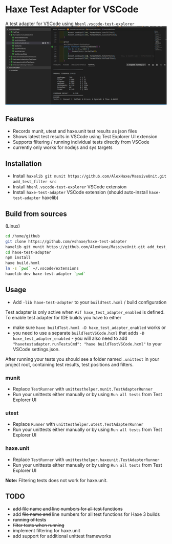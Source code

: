 # Haxe Test Adapter for VSCode

A test adapter for VSCode using `hbenl.vscode-test-explorer`
![VSCode Test Adapter for Haxe](resources/haxe-test-adapter.gif)

## Features

* Records munit, utest and haxe.unit test results as json files
* Shows latest test results in VSCode using Test Explorer UI extension
* Supports filtering / running individual tests directly from VSCode
* currently only works for nodejs and sys targets

## Installation

* Install `haxelib git munit https://github.com/AlexHaxe/MassiveUnit.git add_test_filter src` 
* Install `hbenl.vscode-test-explorer` VSCode extension
* Install `haxe-test-adapter` VSCode extension (should auto-install `haxe-test-adapter` haxelib)

## Build from sources

(Linux)

```bash
cd /home/github
git clone https://github.com/vshaxe/haxe-test-adapter
haxelib git munit https://github.com/AlexHaxe/MassiveUnit.git add_test_filter src
cd haxe-test-adapter
npm install
haxe build.hxml
ln -s `pwd` ~/.vscode/extensions
haxelib dev haxe-test-adapter `pwd`
```

## Usage

* Add `-lib haxe-test-adapter` to your `buildTest.hxml` / build configuration

Test adapter is only active when `#if haxe_test_adapter_enabled` is defined. To enable test adapter for IDE builds you have to either

* make sure `haxe buildTest.hxml -D haxe_test_adapter_enabled` works or
* you need to use a separate `buildTestVSCode.hxml` that adds `-D haxe_test_adapter_enabled` - you will also need to add `"haxetestadapter.runTestsCmd": "haxe buildTestVSCode.hxml"` to your VSCode settings.json.

After running your tests you should see a folder named `.unittest` in your project root, containing test results, test positions and filters.

### munit

* Replace `TestRunner` with `unittesthelper.munit.TestAdapterRunner`
* Run your unittests either manually or by using `Run all tests` from Test Explorer UI

### utest

* Replace `Runner` with `unittesthelper.utest.TestAdapterRunner`
* Run your unittests either manually or by using `Run all tests` from Test Explorer UI

### haxe.unit

* Replace `TestRunner` with `unittesthelper.haxeunit.TestAdapterRunner`
* Run your unittests either manually or by using `Run all tests` from Test Explorer UI

**Note:** Filtering tests does not work for haxe.unit.

## TODO

* ~~add file name and line numbers for all test functions~~
* add ~~file name and~~ line numbers for all test functions for Haxe 3 builds
* ~~running of tests~~
* ~~filter tests when running~~
* implement filtering for haxe.unit
* add support for additional unittest frameworks